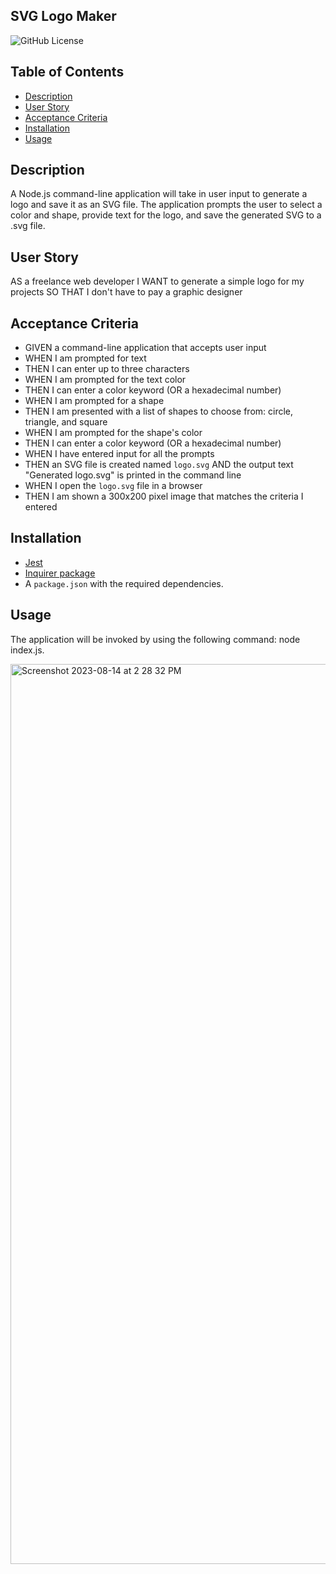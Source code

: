 ## SVG Logo Maker

![GitHub License](https://img.shields.io/badge/license-MIT-yellow)

## Table of Contents
- [Description](#description)
- [User Story](#user-story)
- [Acceptance Criteria](#acceptance-criteria)
- [Installation](#installation)
- [Usage](#usage)



## Description

A Node.js command-line application will take in user input to generate a logo and save it as an SVG file. The application prompts the user to select a color and shape, provide text for the logo, and save the generated SVG to a .svg file.

## User Story

AS a freelance web developer
I WANT to generate a simple logo for my projects
SO THAT I don't have to pay a graphic designer

## Acceptance Criteria

- GIVEN a command-line application that accepts user input
- WHEN I am prompted for text
- THEN I can enter up to three characters
- WHEN I am prompted for the text color
- THEN I can enter a color keyword (OR a hexadecimal number)
- WHEN I am prompted for a shape
- THEN I am presented with a list of shapes to choose from: circle, triangle, and square
- WHEN I am prompted for the shape's color
- THEN I can enter a color keyword (OR a hexadecimal number)
- WHEN I have entered input for all the prompts
- THEN an SVG file is created named `logo.svg`
AND the output text "Generated logo.svg" is printed in the command line
- WHEN I open the `logo.svg` file in a browser
- THEN I am shown a 300x200 pixel image that matches the criteria I entered

## Installation

- [Jest](https://www.npmjs.com/package/jest)
- [Inquirer package](https://www.npmjs.com/package/inquirer/v/8.2.4)
- A `package.json` with the required dependencies. 


## Usage

The application will be invoked by using the following command:
node index.js.

<img width="1440" alt="Screenshot 2023-08-14 at 2 28 32 PM" src="https://github.com/eissamonet/SVG-Logo-Maker/assets/133728858/41aacbac-cae4-4d57-b48a-5295bc38ca3e">




